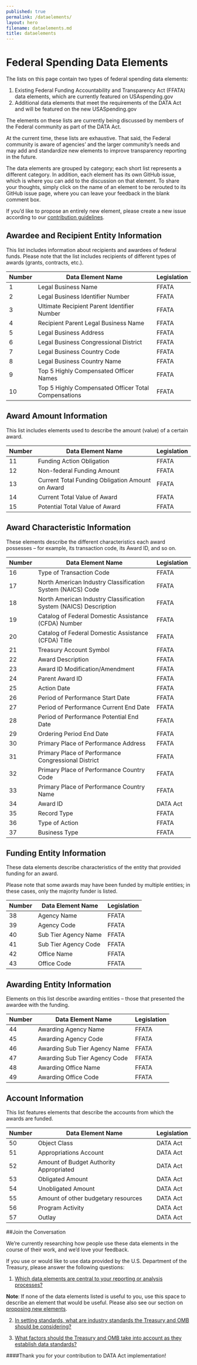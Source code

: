 ```yaml
---
published: true
permalink: /dataelements/
layout: hero
filename: dataelements.md
title: dataelements
---
```


# Federal Spending Data Elements 

The lists on this page contain two types of federal spending data elements:

1. Existing Federal Funding Accountability and Transparency Act (FFATA) data elements, which are currently featured on USAspending.gov
2. Additional data elements that meet the requirements of the DATA Act and will be featured on the new USASpending.gov

The elements on these lists are currently being discussed by members of the Federal community as part of the DATA Act. 

At the current time, these lists are exhaustive. That said, the Federal community is aware of agencies’ and the larger community’s needs and may add and standardize new elements to improve transparency reporting in the future. 

The data elements are grouped by category; each short list represents a different category. In addition, each element has its own GitHub issue, which is where you can add to the discussion on that element. To share your thoughts, simply click on the name of an element to be rerouted to its GitHub issue page, where you can leave your feedback in the blank comment box.

If you’d like to propose an entirely new element, please create a new issue according to our [contribution guidelines](/feedback).


## Awardee and Recipient Entity Information

This list includes information about recipients and awardees of federal funds. Please note that the list includes recipients of different types of awards (grants, contracts, etc.). 

Number | Data Element Name | Legislation
------ | ---------------- | -----------------
1	| Legal Business Name	| FFATA 
2	| Legal Business Identifier Number	| FFATA 
3	| Ultimate Recipient Parent Identifier Number	| FFATA 
4	| Recipient Parent Legal Business Name | FFATA 
5	| Legal Business Address	| FFATA 
6	| Legal Business Congressional District	| FFATA 
7	| Legal Business Country Code	| FFATA 
8	| Legal Business Country Name	| FFATA 
9	| Top 5 Highly Compensated Officer Names	| FFATA 
10	| Top 5 Highly Compensated Officer Total Compensations | FFATA 

## Award Amount Information

This list includes elements used to describe the amount (value) of a certain award. 

Number | Data Element Name | Legislation
------ | ---------------- | ----- 
11	| Funding Action Obligation	| FFATA 
12	| Non-federal Funding Amount | FFATA 
13	| Current Total Funding Obligation Amount on Award   | FFATA 
14	| Current Total Value of Award | FFATA 
15	| Potential Total Value of Award | FFATA 

## Award Characteristic Information

These elements describe the different characteristics each award possesses – for example, its transaction code, its Award ID, and so on.

Number | Data Element Name | Legislation
------ | ---------------- | ----- 
16	| Type of Transaction Code | FFATA 
17	| North American Industry Classification System (NAICS) Code	| FFATA 
18	| North American Industry Classification System (NAICS) Description 	| FFATA 
19	| Catalog of Federal Domestic Assistance (CFDA) Number 	| FFATA 
20	| Catalog of Federal Domestic Assistance (CFDA) Title 	| FFATA 
21	| Treasury Account Symbol	| FFATA 
22	| Award Description	| FFATA 
23	| Award ID Modification/Amendment	| FFATA 
24	| Parent Award ID	| FFATA 
25	| Action Date	| FFATA 
26	| Period of Performance Start Date	| FFATA 
27	| Period of Performance Current End Date | FFATA 
28	| Period of Performance Potential End Date | FFATA 
29	| Ordering Period End Date | FFATA 
30	| Primary Place of Performance Address	| FFATA 
31	| Primary Place of Performance Congressional District	| FFATA 
32	| Primary Place of Performance Country Code | FFATA 
33	| Primary Place of Performance Country Name	| FFATA 
34	| Award ID | DATA Act
35	| Record Type	| FFATA 
36	| Type of Action	| FFATA 
37	| Business Type	| FFATA 

## Funding Entity Information

These data elements describe characteristics of the entity that provided funding for an award.
 
Please note that some awards may have been funded by multiple entities; in these cases, only the majority funder is listed. 

Number | Data Element Name | Legislation
------ | ---------------- | ----- 
38	| Agency Name	| FFATA 
39	| Agency Code	| FFATA 
40	| Sub Tier  Agency Name	| FFATA 
41	| Sub Tier  Agency Code | FFATA 
42	| Office Name	| FFATA 
43	| Office Code	| FFATA 

## Awarding Entity Information

Elements on this list describe awarding entities – those that presented the awardee with the funding. 

Number | Data Element Name | Legislation
------ | ---------------- | ----- 
44	| Awarding Agency Name	| FFATA 
45	| Awarding Agency Code	| FFATA 
46	| Awarding Sub Tier  Agency Name | FFATA 
47	| Awarding Sub Tier  Agency Code | FFATA 
48	| Awarding Office Name	| FFATA 
49	| Awarding Office Code	| FFATA 

## Account Information

This list features elements that describe the accounts from which the awards are funded.

Number | Data Element Name | Legislation
------ | ---------------- | ----- 
50	| Object Class	| DATA Act
51	| Appropriations Account | DATA Act
52	| Amount of Budget Authority Appropriated | DATA Act
53	| Obligated Amount 	| DATA Act
54	| Unobligated Amount	| DATA Act
55	| Amount of other budgetary resources 	| DATA Act
56	| Program Activity	| DATA Act
57	| Outlay	| DATA Act


##Join the Conversation

We’re currently researching how people use these data elements in the course of their work, and we’d love your feedback.

If you use or would like to use data provided by the U.S. Department of the Treasury, please answer the following questions:

1.	[Which data elements are central to your reporting or analysis processes?](https://github.com/fedspendingtransparency/fedspendingtransparency.github.io/issues/6) 

**Note**: If none of the data elements listed is useful to you, use this space to describe an element that would be useful. Please also see our section on [proposing new elements](/feedback).

2.	[In setting standards, what are industry standards the Treasury and OMB should be considering?](https://github.com/fedspendingtransparency/fedspendingtransparency.github.io/issues/7)

3.	[What factors should the Treasury and OMB take into account as they establish data standards? ](https://github.com/fedspendingtransparency/fedspendingtransparency.github.io/issues/8)




####Thank you for your contribution to DATA Act implementation!
